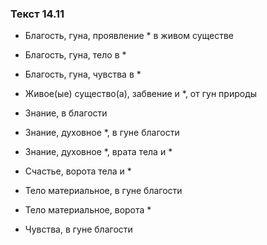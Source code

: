 ### Текст 14.11

- Благость, гуна, проявление * в живом существе

- Благость, гуна, тело в *

- Благость, гуна, чувства в *

- Живое(ые) существо(а), забвение и *, от гун природы

- Знание, в благости

- Знание, духовное *, в гуне благости

- Знание, духовное *, врата тела и *

- Счастье, ворота тела и *

- Тело материальное, в гуне благости

- Тело материальное, ворота *

- Чувства, в гуне благости
	
